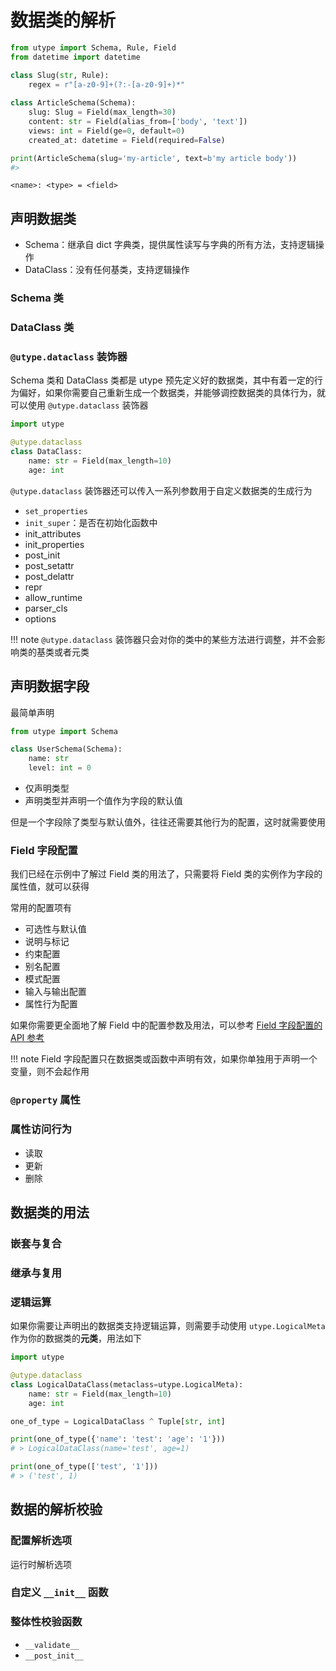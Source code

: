 # 数据类的解析

```python
from utype import Schema, Rule, Field
from datetime import datetime

class Slug(str, Rule):  
    regex = r"[a-z0-9]+(?:-[a-z0-9]+)*"
    
class ArticleSchema(Schema):
	slug: Slug = Field(max_length=30)
	content: str = Field(alias_from=['body', 'text'])
	views: int = Field(ge=0, default=0)
	created_at: datetime = Field(required=False)

print(ArticleSchema(slug='my-article', text=b'my article body'))
#>
```

`<name>: <type> = <field>`

## 声明数据类

 * Schema：继承自 dict 字典类，提供属性读写与字典的所有方法，支持逻辑操作
 * DataClass：没有任何基类，支持逻辑操作

### Schema 类


### DataClass 类


### `@utype.dataclass` 装饰器

Schema 类和 DataClass 类都是 utype 预先定义好的数据类，其中有着一定的行为偏好，如果你需要自己重新生成一个数据类，并能够调控数据类的具体行为，就可以使用 `@utype.dataclass` 装饰器

```python
import utype

@utype.dataclass  
class DataClass:  
    name: str = Field(max_length=10)  
    age: int
```


`@utype.dataclass` 装饰器还可以传入一系列参数用于自定义数据类的生成行为
* `set_properties`
* `init_super`：是否在初始化函数中
* init_attributes
* init_properties
* post_init
* post_setattr
* post_delattr
* repr
* allow_runtime
* parser_cls
* options

!!! note
	 `@utype.dataclass` 装饰器只会对你的类中的某些方法进行调整，并不会影响类的基类或者元类

## 声明数据字段

最简单声明

```python
from utype import Schema

class UserSchema(Schema):
    name: str
    level: int = 0
```

* 仅声明类型
* 声明类型并声明一个值作为字段的默认值

但是一个字段除了类型与默认值外，往往还需要其他行为的配置，这时就需要使用

### Field 字段配置

我们已经在示例中了解过 Field 类的用法了，只需要将 Field 类的实例作为字段的属性值，就可以获得

常用的配置项有

* 可选性与默认值
* 说明与标记
* 约束配置
* 别名配置
* 模式配置
* 输入与输出配置
* 属性行为配置

如果你需要更全面地了解 Field 中的配置参数及用法，可以参考 [Field 字段配置的 API 参考](/zh/references/field)

!!! note
	Field 字段配置只在数据类或函数中声明有效，如果你单独用于声明一个变量，则不会起作用


### `@property` 属性


### 属性访问行为
* 读取
* 更新
* 删除


## 数据类的用法

### 嵌套与复合


### 继承与复用



### 逻辑运算

如果你需要让声明出的数据类支持逻辑运算，则需要手动使用 `utype.LogicalMeta` 作为你的数据类的**元类**，用法如下
```python
import utype

@utype.dataclass  
class LogicalDataClass(metaclass=utype.LogicalMeta):  
    name: str = Field(max_length=10)  
    age: int

one_of_type = LogicalDataClass ^ Tuple[str, int]

print(one_of_type({'name': 'test': 'age': '1'}))
# > LogicalDataClass(name='test', age=1)

print(one_of_type(['test', '1']))
# > ('test', 1)
```



## 数据的解析校验

### 配置解析选项


运行时解析选项

### 自定义 `__init__` 函数

### 整体性校验函数

* `__validate__`
* `__post_init__`
